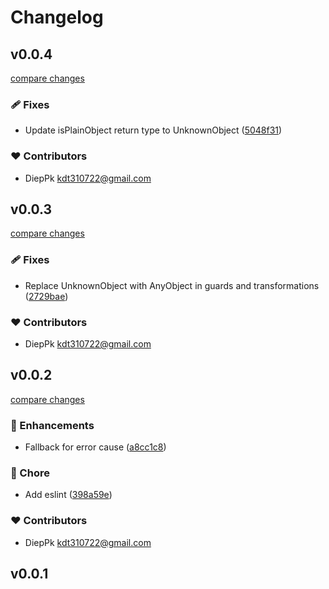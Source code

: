 # Changelog


## v0.0.4

[compare changes](https://github.com/kdt-bun/utils/compare/v0.0.3...v0.0.4)

### 🩹 Fixes

- Update isPlainObject return type to UnknownObject ([5048f31](https://github.com/kdt-bun/utils/commit/5048f31))

### ❤️ Contributors

- DiepPk <kdt310722@gmail.com>

## v0.0.3

[compare changes](https://github.com/kdt-bun/utils/compare/v0.0.2...v0.0.3)

### 🩹 Fixes

- Replace UnknownObject with AnyObject in guards and transformations ([2729bae](https://github.com/kdt-bun/utils/commit/2729bae))

### ❤️ Contributors

- DiepPk <kdt310722@gmail.com>

## v0.0.2

[compare changes](https://github.com/kdt-bun/utils/compare/v0.0.1...v0.0.2)

### 🚀 Enhancements

- Fallback for error cause ([a8cc1c8](https://github.com/kdt-bun/utils/commit/a8cc1c8))

### 🏡 Chore

- Add eslint ([398a59e](https://github.com/kdt-bun/utils/commit/398a59e))

### ❤️ Contributors

- DiepPk <kdt310722@gmail.com>

## v0.0.1

